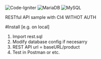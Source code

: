 ![Code-Igniter](https://img.shields.io/badge/CodeIgniter-%23EF4223.svg?style=for-the-badge&logo=codeIgniter&logoColor=white) ![MariaDB](https://img.shields.io/badge/MariaDB-003545?style=for-the-badge&logo=mariadb&logoColor=white) ![MySQL](https://img.shields.io/badge/mysql-%2300f.svg?style=for-the-badge&logo=mysql&logoColor=white)


RESTful API sample with CI4 WITHOT AUTH

#Install [e.g. on local]

1. Import rest.sql
2. Modify database config if necesarry
3. REST API url = baseURL/product
4. Test in Postman or etc.
